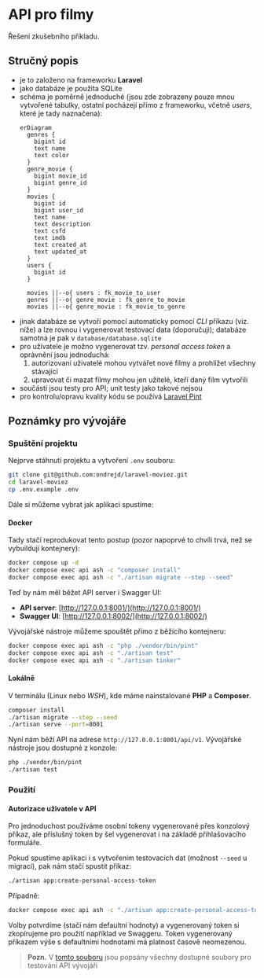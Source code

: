 # API pro filmy

Řešení zkušebního příkladu.

## Stručný popis

- je to založeno na frameworku __Laravel__
- jako databáze je použita SQLite
- schéma je poměrně jednoduché (jsou zde zobrazeny pouze mnou vytvořené tabulky, ostatní pocházejí přímo z frameworku, včetně _users_, které je tady naznačena):
  ```mermaid
  erDiagram
    genres {
      bigint id
      text name
      text color
    }
    genre_movie {
      bigint movie_id
      bigint genre_id
    }
    movies {
      bigint id
      bigint user_id
      text name
      text description
      text csfd
      text imdb
      text created_at
      text updated_at
    }
    users {
      bigint id
    }

    movies ||--o{ users : fk_movie_to_user
    genres ||--o{ genre_movie : fk_genre_to_movie
    movies ||--o{ genre_movie : fk_movie_to_genre
  ```
- jinak databáze se vytvoří pomocí automaticky pomocí _CLI_ příkazu (viz. níže) a lze rovnou i vygenerovat testovací data (doporučuji); databáze samotná je pak v `database/database.sqlite`
- pro uživatele je možno vygenerovat tzv. _personal access token_ a oprávnění jsou jednoduchá:
  1. autorizovaní uživatelé mohou vytvářet nové filmy a prohlížet všechny stávající
  2. upravovat či mazat filmy mohou jen užitelé, kteří daný film vytvořili
- součástí jsou testy pro API; unit testy jako takové nejsou
- pro kontrolu/opravu kvality kódu se používá [Laravel Pint](https://laravel.com/docs/11.x/pint)

## Poznámky pro vývojáře

### Spuštění projektu

Nejprve stáhnutí projektu a vytvoření `.env` souboru:

```bash
git clone git@github.com:ondrejd/laravel-moviez.git
cd laravel-moviez
cp .env.example .env
```

Dále si můžeme vybrat jak aplikaci spustíme:

#### Docker

Tady stačí reprodukovat tento postup (pozor napoprvé to chvíli trvá, než se vybuildují kontejnery):

```bash
docker compose up -d
docker compose exec api ash -c "composer install"
docker compose exec api ash -c "./artisan migrate --step --seed"
```

Teď by nám měl běžet API server i Swagger UI:

- __API server__: [http://127.0.0.1:8001/](http://127.0.0.1:8001/)
- __Swagger UI__: [http://127.0.0.1:8002/](http://127.0.0.1:8002/)

Vývojářské nástroje můžeme spouštět přímo z běžícího kontejneru:

```bash
docker compose exec api ash -c "php ./vendor/bin/pint"
docker compose exec api ash -c "./artisan test"
docker compose exec api ash -c "./artisan tinker"
```

#### Lokálně

V terminálu (Linux nebo _WSH_), kde máme nainstalované __PHP__ a __Composer__.

```bash
composer install
./artisan migrate --step --seed
./artisan serve --port=8001
```

Nyní nám běží API na adrese `http://127.0.0.1:8001/api/v1`. Vývojářské nástroje jsou dostupné z konzole:

```bash
php ./vendor/bin/pint
./artisan test
```

### Použití

#### Autorizace uživatele v API

Pro jednoduchost používáme osobní tokeny vygenerované přes konzolový příkaz, ale příslušný token by šel vygenerovat i na základě přihlašovacího formuláře.

Pokud spustíme aplikaci i s vytvořením testovacích dat (možnost `--seed` u migrací), pak nám stačí spustit příkaz:

```bash
./artisan app:create-personal-access-token
```

Případně:

```bash
docker compose exec api ash -c "./artisan app:create-personal-access-token"
```

Volby potvrdíme (stačí nám defaultní hodnoty) a vygenerovaný token si zkopírujeme pro použití například ve Swaggeru. Token vygenerovaný příkazem výše s defaultními hodnotami má platnost časově neomezenou.


 > __Pozn.__ V [tomto souboru](./docs/README.md) jsou popsány všechny dostupné soubory pro testování API vývojáři
